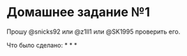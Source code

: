 # Домашнее задание №1

Прошу @snicks92 или @z1ll1 или @SK1995 проверить его.

Что было сделано:
*
*
*